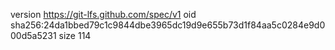 version https://git-lfs.github.com/spec/v1
oid sha256:24da1bbed79c1c9844dbe3965dc19d9e655b73d1f84aa5c0284e9d000d5a5231
size 114
